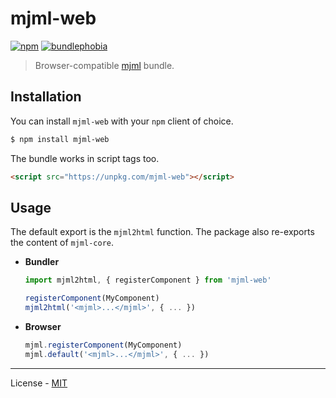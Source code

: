 # mjml-web

[![npm](https://img.shields.io/npm/v/mjml-web.svg)](https://www.npmjs.com/package/mjml-web)
[![bundlephobia](https://img.shields.io/bundlephobia/minzip/mjml-web.svg)](https://www.npmjs.com/package/mjml-web)

> Browser-compatible [mjml](https://github.com/mjmlio/mjml) bundle.

## Installation

You can install `mjml-web` with your `npm` client of choice.

```bash
$ npm install mjml-web
```

The bundle works in script tags too.

```html
<script src="https://unpkg.com/mjml-web"></script>
```

## Usage

The default export is the `mjml2html` function. The package also re-exports the content of `mjml-core`.

- **Bundler**

  ```js
  import mjml2html, { registerComponent } from 'mjml-web'

  registerComponent(MyComponent)
  mjml2html('<mjml>...</mjml>', { ... })
  ```

- **Browser**

  ```js
  mjml.registerComponent(MyComponent)
  mjml.default('<mjml>...</mjml>', { ... })
  ```

---

License - [MIT](https://github.com/vberlier/mjml-web/blob/master/LICENSE)
